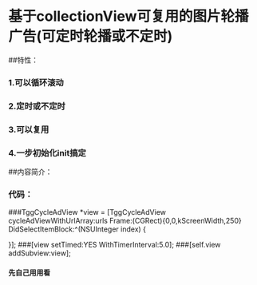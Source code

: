 # 基于collectionView可复用的图片轮播广告(可定时轮播或不定时)

##特性：
### 1.可以循环滚动
### 2.定时或不定时
### 3.可以复用
### 4.一步初始化init搞定

##内容简介：
### 代码：
###TggCycleAdView *view = [TggCycleAdView cycleAdViewWithUrlArray:urls Frame:(CGRect){0,0,kScreenWidth,250} DidSelectItemBlock:^(NSUInteger index) {
        
}];
###[view setTimed:YES WithTimerInterval:5.0];
###[self.view addSubview:view];
#### 先自己用用看

